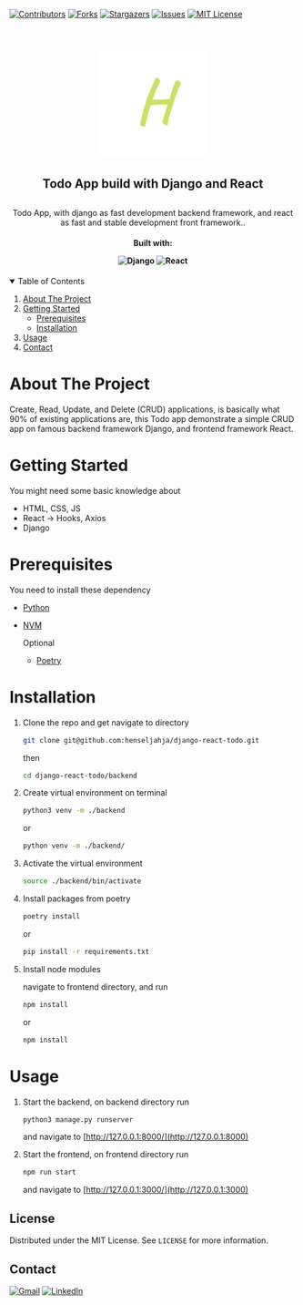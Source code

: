 <!--
*** Thanks for checking out the Best-README-Template. If you have a suggestion
*** that would make this better, please fork the repo and create a pull request
*** or simply open an issue with the tag "enhancement".
*** Thanks again! Now go create something AMAZING! :D
-->

<!-- PROJECT SHIELDS -->
<!--
*** I'm using markdown "reference style" links for readability.
*** Reference links are enclosed in brackets [ ] instead of parentheses ( ).
*** See the bottom of this document for the declaration of the reference variables
*** for contributors-url, forks-url, etc. This is an optional, concise syntax you may use.5 18.203125 "/></g></g></g></svg>
*** https://www.markdownguide.org/basic-syntax/#reference-style-links
-->

[![Contributors][contributors-shield]][contributors-url]
[![Forks][forks-shield]][forks-url]
[![Stargazers][stars-shield]][stars-url]
[![Issues][issues-shield]][issues-url]
[![MIT License][license-shield]][license-url]

<!-- [![LinkedIn][linkedin-shield]][linkedin-url] -->

<!-- PROJECT LOGO -->
<br />
<p align="center">  
  <a href="https://github.com/othneildrew/Best-README-Template">
    <img src="https://raw.githubusercontent.com/henseljahja/henseljahja/main/assets/hensel.svg" alt="Logo" width="200" height="200">
  </a>

  <h2 align="center">Todo App build with Django and React  </h2>
  
<h2 align="center">

<!-- [![MIT License][license-shield]][license-url] -->
<!--
[![Open In Colab][colab-shield]][colab-url] -->

</h2>
  <p align="center">
    Todo App, with django as fast development backend framework, and react as fast and stable development front framework..
    <!-- <br /> -->
    <!-- <a href="https://github.com/othneildrew/Best-README-Template"><strong>Explore the docs »</strong></a> -->
    <!-- <br /> -->
    <!-- <br /> -->
    <!-- <a href="https://github.com/othneildrew/Best-README-Template">View Demo</a> -->
    <!-- · -->
    <!-- <a href="https://github.com/othneildrew/Best-README-Template/issues">Report Bug</a>
    · -->
    <!-- <a href="https://github.com/othneildrew/Best-README-Template/issues">Request Feature</a> -->
  </p>
</p>
<h4 align = "center">Built with:

![Django](https://img.shields.io/badge/django-%23092E20.svg?style=for-the-badge&logo=django&logoColor=white)
![React](https://img.shields.io/badge/react-%2320232a.svg?style=for-the-badge&logo=react&logoColor=%2361DAFB)

</h4>

<!-- TABLE OF CONTENTS -->
<details open="open">
  <summary>Table of Contents</summary>
  <ol>
    <li>
      <a href="#about-the-project">About The Project</a>
    </li>
    <li>
      <a href="#getting-started">Getting Started</a>
      <ul>
        <li><a href="#prerequisites">Prerequisites</a></li>
        <li><a href="#installation">Installation</a></li>
      </ul>
    </li>
    <li><a href="#usage">Usage</a></li>
    <li><a href="#contact">Contact</a></li>
    <!-- <li><a href="#roadmap">Roadmap</a></li>
    <li><a href="#contributing">Contributing</a></li>
    <li><a href="#license">License</a></li>
    <li><a href="#contact">Contact</a></li>
    <li><a href="#acknowledgements">Acknowledgements</a></li> -->
  </ol>
</details>
<!-- ABOUT THE PROJECT -->

# About The Project

Create, Read, Update, and Delete (CRUD) applications, is basically what 90% of existing applications are, this Todo app demonstrate a simple CRUD app on famous backend framework Django, and frontend framework React.

<!-- GETTING STARTED -->

# Getting Started

You might need some basic knowledge about

- HTML, CSS, JS
- React -> Hooks, Axios
- Django

# Prerequisites

You need to install these dependency

- [Python](python.org)
- [NVM](https://github.com/nvm-sh/nvm#install--update-script)

  Optional

  - [Poetry](https://python-poetry.org/docs/#installation)

# Installation

1. Clone the repo and get navigate to directory

   ```sh
   git clone git@github.com:henseljahja/django-react-todo.git
   ```

   then

   ```sh
   cd django-react-todo/backend
   ```

2. Create virtual environment on terminal

   ```sh
   python3 venv -m ./backend
   ```

   or

   ```sh
   python venv -m ./backend/
   ```

3. Activate the virtual environment

   ```sh
   source ./backend/bin/activate
   ```

4. Install packages from poetry

   ```sh
   poetry install
   ```

   or

   ```sh
   pip install -r requirements.txt
   ```

5. Install node modules

   navigate to frontend directory, and run

   ```sh
   npm install
   ```

   or

   ```sh
   npm install
   ```

# Usage

1. Start the backend, on backend directory run

   ```sh
   python3 manage.py runserver
   ```

   and navigate to [http://127.0.0.1:8000/](http://127.0.0.1:8000)

2. Start the frontend, on frontend directory run

   ```sh
   npm run start
   ```

   and navigate to [http://127.0.0.1:3000/](http://127.0.0.1:3000)

## License

Distributed under the MIT License. See `LICENSE` for more information.

<!-- CONTACT -->

## Contact

[![Gmail][gmail-shield]][gmail-url]
[![LinkedIn][linkedin-shield]][linkedin-url]

<!-- Your Name - [@your_twitter](https://twitter.com/your_username) - email@example.com -->

<!-- MARKDOWN LINKS & IMAGES -->
<!-- https://www.markdownguide.org/basic-syntax/#reference-style-links -->

[contributors-shield]: https://img.shields.io/github/contributors/othneildrew/Best-README-Template.svg?style=for-the-badge
[contributors-url]: https://github.com/henseljahja/django-react-todo/graphs/contributors
[forks-shield]: https://img.shields.io/github/forks/othneildrew/Best-README-Template.svg?style=for-the-badge
[forks-url]: https://github.com/henseljahja/django-react-todo/network/members
[stars-shield]: https://img.shields.io/github/stars/othneildrew/Best-README-Template.svg?style=for-the-badge
[stars-url]: https://github.com/henseljahja/django-react-todo/stargazers
[issues-shield]: https://img.shields.io/github/issues/othneildrew/Best-README-Template.svg?style=for-the-badge
[issues-url]: https://github.com/henseljahja/django-react-todo/issues
[license-shield]: https://img.shields.io/github/license/othneildrew/Best-README-Template.svg?style=for-the-badge
[license-url]: https://github.com/othneildrew/Best-README-Template/blob/master/LICENSE.txt
[linkedin-shield]: https://img.shields.io/badge/-LinkedIn-black.svg?style=for-the-badge&logo=linkedin&colorB=555
[linkedin-url]: https://linkedin.com/in/henseljahja
[product-screenshot]: images/screenshot.png
[tensorflow-shield]: https://img.shields.io/badge/TensorFlow-FF6F00?style=for-the-badge&logo=TensorFlow&logoColor=white
[python-shield]: https://img.shields.io/badge/Python-3776AB?style=for-the-badge&logo=python&logoColor=white
[gmail-url]: henseljahja@gmail.com
[gmail-shield]: https://img.shields.io/badge/Gmail-D14836?style=for-the-badge&logo=gmail&logoColor=white
[scikitlearn-shield]: https://img.shields.io/badge/scikit--learn-%23F7931E.svg?style=for-the-badge&logo=scikit-learn&logoColor=white
[colab-shield]: https://colab.research.google.com/assets/colab-badge.svg
[colab-url]: https://colab.research.google.com/github/henseljahja/django-react-todo/blob/main/LSTM-sentiment-analysis.ipynb
